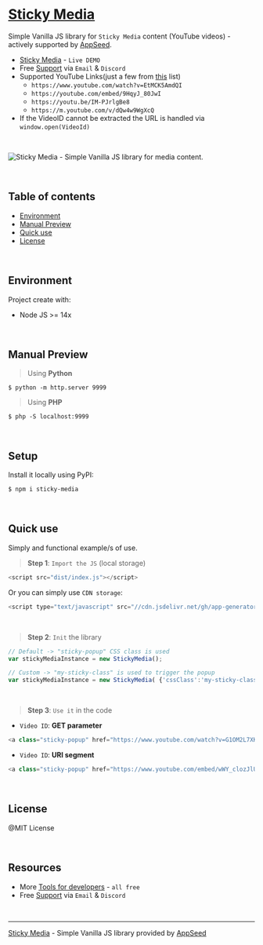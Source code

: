 # [Sticky Media](https://github.com/app-generator/sticky-media)

Simple Vanilla JS library for `Sticky Media` content (YouTube videos) - actively supported by [AppSeed](https://appseed.us/).

- [Sticky Media](https://sticky-media.appseed-srv1.com/) - `Live DEMO`
- Free [Support](https://appseed.us/support/) via `Email` & `Discord`
- Supported YouTube Links(just a few from [this](https://gist.github.com/rodrigoborgesdeoliveira/987683cfbfcc8d800192da1e73adc486) list)
  - `https://www.youtube.com/watch?v=EtMCK5AmdQI`
  - `https://youtube.com/embed/9HqyJ_80JwI`
  - `https://youtu.be/IM-PJrlgBe8`
  - `https://m.youtube.com/v/dQw4w9WgXcQ`
- If the VideoID cannot be extracted the URL is handled via `window.open(VideoId)`

<br />

![Sticky Media - Simple Vanilla JS library for media content.](https://user-images.githubusercontent.com/51070104/219113563-1b00882d-1501-4ea4-b81c-f64ab99dfec2.jpg)

<br />

## Table of contents

- [Environment](#environment)
- [Manual Preview](#manual-preview)
- [Quick use](#quick-use)
- [License](#license)

<br />

## Environment

Project create with:

- Node JS >= 14x

<br />

## Manual Preview 

> Using **Python** 

`$ python -m http.server 9999`

> Using **PHP**

`$ php -S localhost:9999`

<br />

## Setup

Install it locally using PyPI:

```bash
$ npm i sticky-media
```

<br />

## Quick use

Simply and functional example/s of use.

> **Step 1**: `Import the JS` (local storage)

```javascript
<script src="dist/index.js"></script>
```

Or you can simply use `CDN storage`: 

```javascript
<script type="text/javascript" src="//cdn.jsdelivr.net/gh/app-generator/sticky-media@latest/dist/index.min.js"></script>
```

<br />

> **Step 2**: `Init` the library 

```javascript
// Default -> "sticky-popup" CSS class is used
var stickyMediaInstance = new StickyMedia();

// Custom -> "my-sticky-class" is used to trigger the popup
var stickyMediaInstance = new StickyMedia( {'cssClass':'my-sticky-class'} );
```

<br />

> **Step 3**: `Use it` in the code

- `Video ID`: **GET parameter**

```javascript
<a class="sticky-popup" href="https://www.youtube.com/watch?v=G1OM2L7XK5Y">Video_1</a>
```

- `Video ID`: **URI segment**

```javascript
<a class="sticky-popup" href="https://www.youtube.com/embed/wWY_clozJlU">Video_2</a>
```

<br />

## License

@MIT License

<br />

## Resources 

- More [Tools for developers](https://appseed.us/developer-tools/) - `all free`
- Free [Support](https://appseed.us/support/) via `Email` & `Discord`

<br />

---
[Sticky Media](https://github.com/app-generator/sticky-media) - Simple Vanilla JS library provided by [AppSeed](https://appseed.us)
